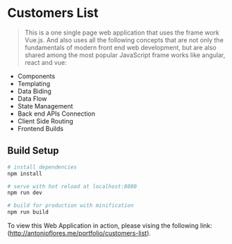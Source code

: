 # Customers List

> This is a one single page web application that uses the frame work Vue.js. And also uses all the following concepts that are not only the fundamentals of modern front end web development, but are also shared among the most popular JavaScript frame works like angular, react and vue:

- Components
- Templating
- Data Biding
- Data Flow
- State Management
- Back end APIs Connection
- Client Side Routing
- Frontend Builds

## Build Setup

```bash
# install dependencies
npm install

# serve with hot reload at localhost:8080
npm run dev

# build for production with minification
npm run build
```

To view this Web Application in action, please vising the following link: (http://antonioflores.me/portfolio/customers-list).
